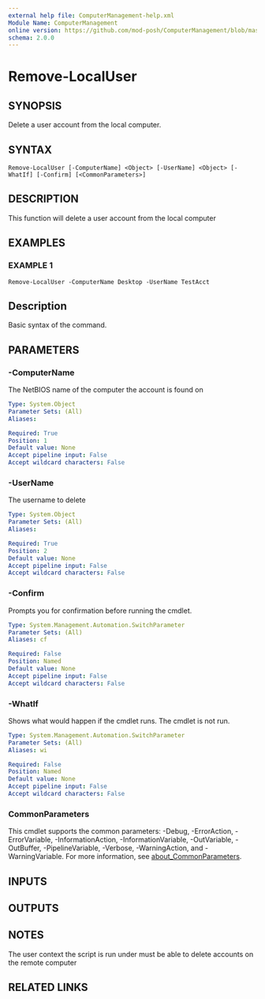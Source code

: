 ```yaml
---
external help file: ComputerManagement-help.xml
Module Name: ComputerManagement
online version: https://github.com/mod-posh/ComputerManagement/blob/master/docs/Remove-LocalUser.md#remove-localuser
schema: 2.0.0
---
```


# Remove-LocalUser

## SYNOPSIS
Delete a user account from the local computer.

## SYNTAX

```
Remove-LocalUser [-ComputerName] <Object> [-UserName] <Object> [-WhatIf] [-Confirm] [<CommonParameters>]
```

## DESCRIPTION
This function will delete a user account from the local computer

## EXAMPLES

### EXAMPLE 1
```
Remove-LocalUser -ComputerName Desktop -UserName TestAcct
```

Description
-----------
Basic syntax of the command.

## PARAMETERS

### -ComputerName
The NetBIOS name of the computer the account is found on

```yaml
Type: System.Object
Parameter Sets: (All)
Aliases:

Required: True
Position: 1
Default value: None
Accept pipeline input: False
Accept wildcard characters: False
```

### -UserName
The username to delete

```yaml
Type: System.Object
Parameter Sets: (All)
Aliases:

Required: True
Position: 2
Default value: None
Accept pipeline input: False
Accept wildcard characters: False
```

### -Confirm
Prompts you for confirmation before running the cmdlet.

```yaml
Type: System.Management.Automation.SwitchParameter
Parameter Sets: (All)
Aliases: cf

Required: False
Position: Named
Default value: None
Accept pipeline input: False
Accept wildcard characters: False
```

### -WhatIf
Shows what would happen if the cmdlet runs. The cmdlet is not run.

```yaml
Type: System.Management.Automation.SwitchParameter
Parameter Sets: (All)
Aliases: wi

Required: False
Position: Named
Default value: None
Accept pipeline input: False
Accept wildcard characters: False
```

### CommonParameters
This cmdlet supports the common parameters: -Debug, -ErrorAction, -ErrorVariable, -InformationAction, -InformationVariable, -OutVariable, -OutBuffer, -PipelineVariable, -Verbose, -WarningAction, and -WarningVariable. For more information, see [about_CommonParameters](http://go.microsoft.com/fwlink/?LinkID=113216).

## INPUTS

## OUTPUTS

## NOTES
The user context the script is run under must be able to delete accounts on the remote computer

## RELATED LINKS

